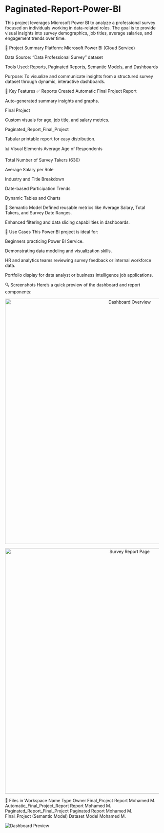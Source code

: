 # Paginated-Report-Power-BI
This project leverages Microsoft Power BI to analyze a professional survey focused on individuals working in data-related roles. The goal is to provide visual insights into survey demographics, job titles, average salaries, and engagement trends over time.

🚀 Project Summary
Platform: Microsoft Power BI (Cloud Service)

Data Source: “Data Professional Survey” dataset

Tools Used: Reports, Paginated Reports, Semantic Models, and Dashboards

Purpose: To visualize and communicate insights from a structured survey dataset through dynamic, interactive dashboards.

🧩 Key Features
✅ Reports Created
Automatic Final Project Report

Auto-generated summary insights and graphs.

Final Project

Custom visuals for age, job title, and salary metrics.

Paginated_Report_Final_Project

Tabular printable report for easy distribution.

📊 Visual Elements
Average Age of Respondents

Total Number of Survey Takers (630)

Average Salary per Role

Industry and Title Breakdown

Date-based Participation Trends

Dynamic Tables and Charts

🧠 Semantic Model
Defined reusable metrics like Average Salary, Total Takers, and Survey Date Ranges.

Enhanced filtering and data slicing capabilities in dashboards.

📌 Use Cases
This Power BI project is ideal for:

Beginners practicing Power BI Service.

Demonstrating data modeling and visualization skills.

HR and analytics teams reviewing survey feedback or internal workforce data.

Portfolio display for data analyst or business intelligence job applications.

🔍 Screenshots
Here’s a quick preview of the dashboard and report components:

<p align="center"> <img src="images/dashboard_overview.png" alt="Dashboard Overview" width="800"/> </p> <p align="center"> <img src="images/report_summary.png" alt="Survey Report Page" width="800"/> </p>
📁 Files in Workspace
Name	Type	Owner
Final_Project	Report	Mohamed M.
Automatic_Final_Project_Report	Report	Mohamed M.
Paginated_Report_Final_Project	Paginated Report	Mohamed M.
Final_Project (Semantic Model)	Dataset Model	Mohamed M.

![Dashboard Preview](Dashboard.png)

